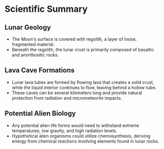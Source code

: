 # Scientific Summary

## Lunar Geology
- The Moon's surface is covered with regolith, a layer of loose, fragmented material.
- Beneath the regolith, the lunar crust is primarily composed of basaltic and anorthositic rocks.

## Lava Cave Formations
- Lunar lava tubes are formed by flowing lava that creates a solid crust, while the liquid interior continues to flow, leaving behind a hollow tube.
- These caves can be several kilometers long and provide natural protection from radiation and micrometeorite impacts.

## Potential Alien Biology
- Any potential alien life forms would need to withstand extreme temperatures, low gravity, and high radiation levels.
- Hypothetical alien organisms could utilize chemosynthesis, deriving energy from chemical reactions involving elements found in lunar rocks.
